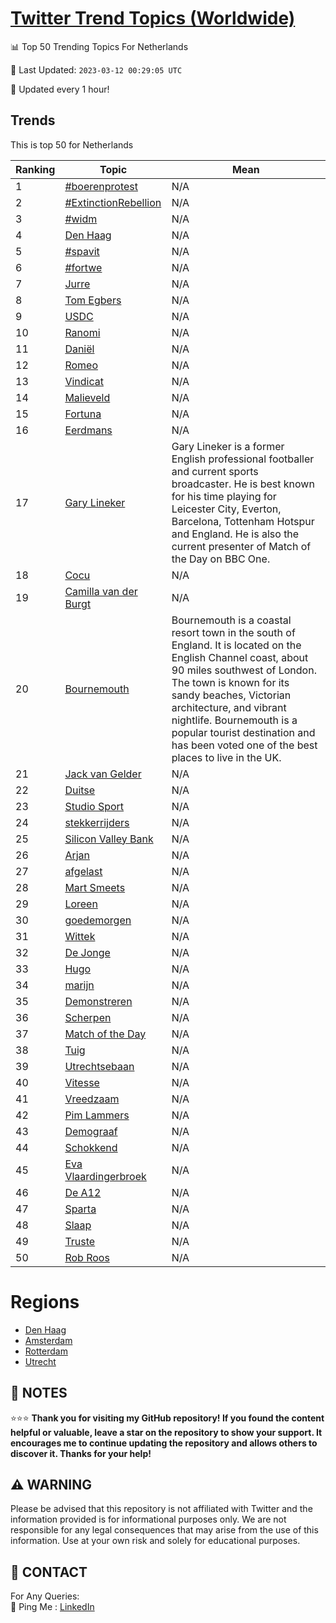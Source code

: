[Twitter Trend Topics (Worldwide)](https://github.com/ErcinDedeoglu/Twitter-Trend-Topics)
==========


📊 Top 50 Trending Topics For Netherlands

📆 Last Updated: `2023-03-12 00:29:05 UTC`

🔧 Updated every 1 hour!


## Trends

This is top 50 for Netherlands

| Ranking | Topic | Mean |
| ------- | ------------ | ------------ |
| 1 | [#boerenprotest](http://twitter.com/search?q=%23boerenprotest) | N/A |
| 2 | [#ExtinctionRebellion](http://twitter.com/search?q=%23ExtinctionRebellion) | N/A |
| 3 | [#widm](http://twitter.com/search?q=%23widm) | N/A |
| 4 | [Den Haag](http://twitter.com/search?q=Den+Haag) | N/A |
| 5 | [#spavit](http://twitter.com/search?q=%23spavit) | N/A |
| 6 | [#fortwe](http://twitter.com/search?q=%23fortwe) | N/A |
| 7 | [Jurre](http://twitter.com/search?q=Jurre) | N/A |
| 8 | [Tom Egbers](http://twitter.com/search?q=Tom+Egbers) | N/A |
| 9 | [USDC](http://twitter.com/search?q=USDC) | N/A |
| 10 | [Ranomi](http://twitter.com/search?q=Ranomi) | N/A |
| 11 | [Daniël](http://twitter.com/search?q=Dani%c3%abl) | N/A |
| 12 | [Romeo](http://twitter.com/search?q=Romeo) | N/A |
| 13 | [Vindicat](http://twitter.com/search?q=Vindicat) | N/A |
| 14 | [Malieveld](http://twitter.com/search?q=Malieveld) | N/A |
| 15 | [Fortuna](http://twitter.com/search?q=Fortuna) | N/A |
| 16 | [Eerdmans](http://twitter.com/search?q=Eerdmans) | N/A |
| 17 | [Gary Lineker](http://twitter.com/search?q=Gary+Lineker) | Gary Lineker is a former English professional footballer and current sports broadcaster. He is best known for his time playing for Leicester City, Everton, Barcelona, Tottenham Hotspur and England. He is also the current presenter of Match of the Day on BBC One. |
| 18 | [Cocu](http://twitter.com/search?q=Cocu) | N/A |
| 19 | [Camilla van der Burgt](http://twitter.com/search?q=Camilla+van+der+Burgt) | N/A |
| 20 | [Bournemouth](http://twitter.com/search?q=Bournemouth) | Bournemouth is a coastal resort town in the south of England. It is located on the English Channel coast, about 90 miles southwest of London. The town is known for its sandy beaches, Victorian architecture, and vibrant nightlife. Bournemouth is a popular tourist destination and has been voted one of the best places to live in the UK. |
| 21 | [Jack van Gelder](http://twitter.com/search?q=Jack+van+Gelder) | N/A |
| 22 | [Duitse](http://twitter.com/search?q=Duitse) | N/A |
| 23 | [Studio Sport](http://twitter.com/search?q=Studio+Sport) | N/A |
| 24 | [stekkerrijders](http://twitter.com/search?q=stekkerrijders) | N/A |
| 25 | [Silicon Valley Bank](http://twitter.com/search?q=Silicon+Valley+Bank) | N/A |
| 26 | [Arjan](http://twitter.com/search?q=Arjan) | N/A |
| 27 | [afgelast](http://twitter.com/search?q=afgelast) | N/A |
| 28 | [Mart Smeets](http://twitter.com/search?q=Mart+Smeets) | N/A |
| 29 | [Loreen](http://twitter.com/search?q=Loreen) | N/A |
| 30 | [goedemorgen](http://twitter.com/search?q=goedemorgen) | N/A |
| 31 | [Wittek](http://twitter.com/search?q=Wittek) | N/A |
| 32 | [De Jonge](http://twitter.com/search?q=De+Jonge) | N/A |
| 33 | [Hugo](http://twitter.com/search?q=Hugo) | N/A |
| 34 | [marijn](http://twitter.com/search?q=marijn) | N/A |
| 35 | [Demonstreren](http://twitter.com/search?q=Demonstreren) | N/A |
| 36 | [Scherpen](http://twitter.com/search?q=Scherpen) | N/A |
| 37 | [Match of the Day](http://twitter.com/search?q=Match+of+the+Day) | N/A |
| 38 | [Tuig](http://twitter.com/search?q=Tuig) | N/A |
| 39 | [Utrechtsebaan](http://twitter.com/search?q=Utrechtsebaan) | N/A |
| 40 | [Vitesse](http://twitter.com/search?q=Vitesse) | N/A |
| 41 | [Vreedzaam](http://twitter.com/search?q=Vreedzaam) | N/A |
| 42 | [Pim Lammers](http://twitter.com/search?q=Pim+Lammers) | N/A |
| 43 | [Demograaf](http://twitter.com/search?q=Demograaf) | N/A |
| 44 | [Schokkend](http://twitter.com/search?q=Schokkend) | N/A |
| 45 | [Eva Vlaardingerbroek](http://twitter.com/search?q=Eva+Vlaardingerbroek) | N/A |
| 46 | [De A12](http://twitter.com/search?q=De+A12) | N/A |
| 47 | [Sparta](http://twitter.com/search?q=Sparta) | N/A |
| 48 | [Slaap](http://twitter.com/search?q=Slaap) | N/A |
| 49 | [Truste](http://twitter.com/search?q=Truste) | N/A |
| 50 | [Rob Roos](http://twitter.com/search?q=Rob+Roos) | N/A |



# Regions

* [Den Haag](</Netherlands/Den Haag.md>)
* [Amsterdam](</Netherlands/Amsterdam.md>)
* [Rotterdam](</Netherlands/Rotterdam.md>)
* [Utrecht](</Netherlands/Utrecht.md>)



## 📝 NOTES

⭐⭐⭐ **Thank you for visiting my GitHub repository! If you found the content helpful or valuable, leave a star on the repository to show your support. It encourages me to continue updating the repository and allows others to discover it. Thanks for your help!**


## ⚠️ WARNING

Please be advised that this repository is not affiliated with Twitter and the information provided is for informational purposes only. We are not responsible for any legal consequences that may arise from the use of this information. Use at your own risk and solely for educational purposes.


## 📨 CONTACT

 For Any Queries:  
            🏓 Ping Me : [LinkedIn](https://www.linkedin.com/in/ercindedeoglu/)
